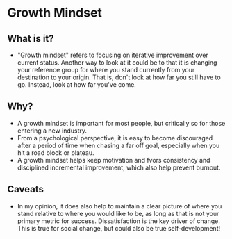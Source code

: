 # Growth Mindset

## What is it?

- "Growth mindset" refers to focusing on iterative improvement over current status. Another way to look at it could be to that it is changing your reference group for where you stand currently from your destination to your origin. That is, don't look at how far you still have to go. Instead, look at how far you've come.

## Why?

- A growth mindset is important for most people, but critically so for those entering a new industry.
- From a psychological perspective, it is easy to become discouraged after a period of time when chasing a far off goal, especially when you hit a road block or plateau.
- A growth mindset helps keep motivation and fvors consistency and disciplined incremental improvement, which also help prevent burnout.

## Caveats

- In my opinion, it does also help to maintain a clear picture of where you stand relative to where you would like to be, as long as that is not your primary metric for success. Dissatisfaction is the key driver of change. This is true for social change, but could also be true self-development!
